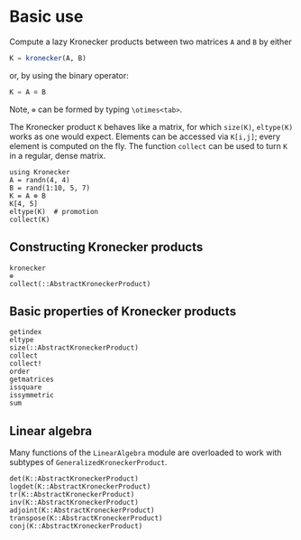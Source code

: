 # Basic use

Compute a lazy Kronecker products between two matrices `A` and `B` by either

```julia
K = kronecker(A, B)
```

or, by using the binary operator:

```julia
K = A ⊗ B
```

Note, `⊗` can be formed by typing `\otimes<tab>`.

The Kronecker product `K` behaves like a matrix, for which `size(K)`, `eltype(K)` works as one would expect. Elements can be accessed via `K[i,j]`; every element is computed on the fly. The function `collect` can be used to turn `K` in a regular, dense matrix.

```@repl
using Kronecker
A = randn(4, 4)
B = rand(1:10, 5, 7)
K = A ⊗ B
K[4, 5]
eltype(K)  # promotion
collect(K)
```

## Constructing Kronecker products

```@docs
kronecker
⊗
collect(::AbstractKroneckerProduct)
```

## Basic properties of Kronecker products

```@docs
getindex
eltype
size(::AbstractKroneckerProduct)
collect
collect!
order
getmatrices
issquare
issymmetric
sum
```

## Linear algebra

Many functions of the `LinearAlgebra` module are overloaded to work with subtypes of `GeneralizedKroneckerProduct`.

```@docs
det(K::AbstractKroneckerProduct)
logdet(K::AbstractKroneckerProduct)
tr(K::AbstractKroneckerProduct)
inv(K::AbstractKroneckerProduct)
adjoint(K::AbstractKroneckerProduct)
transpose(K::AbstractKroneckerProduct)
conj(K::AbstractKroneckerProduct)
```
